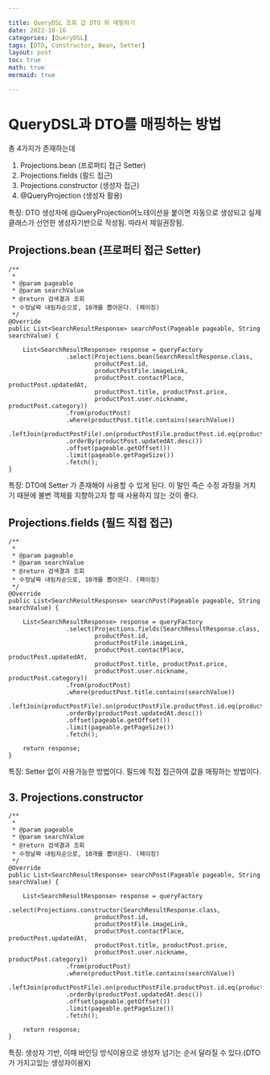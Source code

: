 ```yaml
---

title: QueryDSL 조회 값 DTO 와 매핑하기
date: 2022-10-16
categories: [QueryDSL]
tags: [DTO, Constructor, Bean, Setter]
layout: post
toc: true
math: true
mermaid: true

---
```


# QueryDSL과 DTO를 매핑하는 방법

총 4가지가 존재하는데

1. Projections.bean (프로퍼티 접근 Setter)
2. Projections.fields (필드 접근)
3. Projections.constructor (생성자 접근)
4. @QueryProjection (생성자 활용)

특징: DTO 생성자에 @QueryProjection어노테이션을 붙이면 자동으로 생성되고 실제 클래스가 선언한 생성자기반으로 작성됨. 따라서 제일권장됨.


## Projections.bean (프로퍼티 접근 Setter)

    /**
     *
     * @param pageable
     * @param searchValue
     * @return 검색결과 조회
     * 수정날짜 내림차순으로, 10개를 뽑아온다. (페이징)
     */
    @Override
    public List<SearchResultResponse> searchPost(Pageable pageable, String searchValue) {

        List<SearchResultResponse> response = queryFactory
                    .select(Projections.bean(SearchResultResponse.class,
                            productPost.id,
                            productPostFile.imageLink,
                            productPost.contactPlace, productPost.updatedAt,
                            productPost.title, productPost.price,
                            productPost.user.nickname, productPost.category))
                    .from(productPost)
                    .where(productPost.title.contains(searchValue))
                    .leftJoin(productPostFile).on(productPostFile.productPost.id.eq(productPost.id))
                    .orderBy(productPost.updatedAt.desc())
                    .offset(pageable.getOffset())
                    .limit(pageable.getPageSize())
                    .fetch();
    }

특징: DTO에 Setter 가 존재해야 사용할 수 있게 된다. 이 말인 즉슨 수정 과정을 거치기 때문에 불변 객체를 지향하고자 할 때 사용하지 않는 것이 좋다.

## Projections.fields (필드 직접 접근)

    /**
     *
     * @param pageable
     * @param searchValue
     * @return 검색결과 조회
     * 수정날짜 내림차순으로, 10개를 뽑아온다. (페이징)
     */
    @Override
    public List<SearchResultResponse> searchPost(Pageable pageable, String searchValue) {

        List<SearchResultResponse> response = queryFactory
                    .select(Projections.fields(SearchResultResponse.class,
                            productPost.id,
                            productPostFile.imageLink,
                            productPost.contactPlace, productPost.updatedAt,
                            productPost.title, productPost.price,
                            productPost.user.nickname, productPost.category))
                    .from(productPost)
                    .where(productPost.title.contains(searchValue))
                    .leftJoin(productPostFile).on(productPostFile.productPost.id.eq(productPost.id))
                    .orderBy(productPost.updatedAt.desc())
                    .offset(pageable.getOffset())
                    .limit(pageable.getPageSize())
                    .fetch();

        return response;
    }

특징: Setter 없이 사용가능한 방법이다.
필드에 직접 접근하여 값을 매핑하는 방법이다.

## 3. Projections.constructor


    /**
     *
     * @param pageable
     * @param searchValue
     * @return 검색결과 조회
     * 수정날짜 내림차순으로, 10개를 뽑아온다. (페이징)
     */
    @Override
    public List<SearchResultResponse> searchPost(Pageable pageable, String searchValue) {

        List<SearchResultResponse> response = queryFactory
                    .select(Projections.constructor(SearchResultResponse.class,
                            productPost.id,
                            productPostFile.imageLink,
                            productPost.contactPlace, productPost.updatedAt,
                            productPost.title, productPost.price,
                            productPost.user.nickname, productPost.category))
                    .from(productPost)
                    .where(productPost.title.contains(searchValue))
                    .leftJoin(productPostFile).on(productPostFile.productPost.id.eq(productPost.id))
                    .orderBy(productPost.updatedAt.desc())
                    .offset(pageable.getOffset())
                    .limit(pageable.getPageSize())
                    .fetch();

        return response;
    }

특징: 생성자 기반, 이때 바인딩 방식이용으로 생성자 넘기는 순서 달라질 수 있다.(DTO가 가지고있는 생성자이용X)
